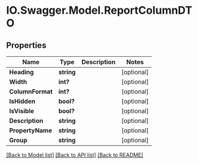 # IO.Swagger.Model.ReportColumnDTO
## Properties

Name | Type | Description | Notes
------------ | ------------- | ------------- | -------------
**Heading** | **string** |  | [optional] 
**Width** | **int?** |  | [optional] 
**ColumnFormat** | **int?** |  | [optional] 
**IsHidden** | **bool?** |  | [optional] 
**IsVisible** | **bool?** |  | [optional] 
**Description** | **string** |  | [optional] 
**PropertyName** | **string** |  | [optional] 
**Group** | **string** |  | [optional] 

[[Back to Model list]](../README.md#documentation-for-models) [[Back to API list]](../README.md#documentation-for-api-endpoints) [[Back to README]](../README.md)

